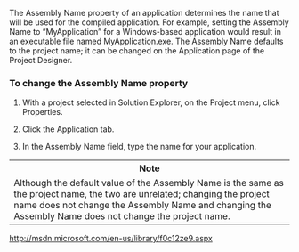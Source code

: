 
The Assembly Name property of an application determines the name that will be used for the compiled application. For example, setting the Assembly Name to &#8220;MyApplication&#8221; for a Windows-based application would result in an executable file named MyApplication.exe. The Assembly Name defaults to the project name; it can be changed on the Application page of the Project Designer.

### To change the Assembly Name property

<div>
 </p>  
  <ol>
    </p> 
       <li>
      With a project selected in Solution Explorer, on the Project menu, click Properties.
    </li>
    <p>
    </p>
    
   <li>
      Click the Application tab.
    </li>
    <p>
    </p>
    
   <li>
      In the Assembly Name field, type the name for your application.
    </li>
    <p>
      </ol> 
         <p>
     </div> 
        
   <p>
        </p>
        
   <table>
        </p> </p> 
       <tr>
            </p>    
            <th>
              <strong>Note</strong>
            </th>
               <p>
              </tr> 
                 <p>
     </p>
              
  <tr>
              </p> 
                
  <td>
                  Although the default value of the Assembly Name is the same as the project name, the two are unrelated; changing the project name does not change the Assembly Name and changing the Assembly Name does not change the project name.
                </td>
                  <p>
                  </tr> 
                     <p>
                    </tbody> 
                    
  <p>
                      </table> 
                      
<p>
                        <a href="http://msdn.microsoft.com/en-us/library/f0c12ze9.aspx">http://msdn.microsoft.com/en-us/library/f0c12ze9.aspx</a>
                      </p>
                         <p>
                         
   </p>
                      
  <p>
                         
  </p>
